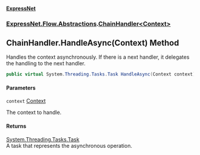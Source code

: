 #### [ExpressNet](ExpressNet.md 'ExpressNet')
### [ExpressNet.Flow.Abstractions](ExpressNet.Flow.Abstractions.md 'ExpressNet.Flow.Abstractions').[ChainHandler&lt;Context&gt;](ExpressNet.Flow.Abstractions.ChainHandler_Context_.md 'ExpressNet.Flow.Abstractions.ChainHandler<Context>')

## ChainHandler<Context>.HandleAsync(Context) Method

Handles the context asynchronously. If there is a next handler, it delegates the handling to the next handler.

```csharp
public virtual System.Threading.Tasks.Task HandleAsync(Context context);
```
#### Parameters

<a name='ExpressNet.Flow.Abstractions.ChainHandler_Context_.HandleAsync(Context).context'></a>

`context` [Context](ExpressNet.Flow.Abstractions.ChainHandler_Context_.md#ExpressNet.Flow.Abstractions.ChainHandler_Context_.Context 'ExpressNet.Flow.Abstractions.ChainHandler<Context>.Context')

The context to handle.

#### Returns
[System.Threading.Tasks.Task](https://docs.microsoft.com/en-us/dotnet/api/System.Threading.Tasks.Task 'System.Threading.Tasks.Task')  
A task that represents the asynchronous operation.